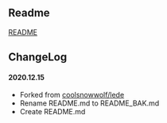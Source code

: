 ## Readme

[README](README_BAK.md)

## ChangeLog

#### 2020.12.15
* Forked from [coolsnowwolf/lede](https://github.com/coolsnowwolf/lede)
* Rename README.md to README_BAK.md
* Create README.md
